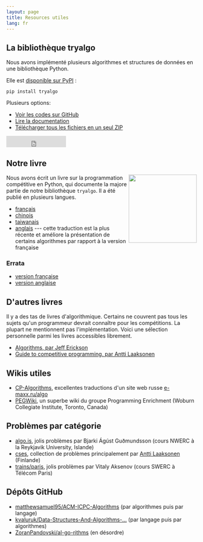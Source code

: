 ```yaml
---
layout: page
title: Resources utiles
lang: fr
---
```


## La bibliothèque tryalgo

Nous avons implémenté plusieurs algorithmes et structures de données en une bibliothèque Python.

Elle est [disponible sur PyPI](https://pypi.python.org/pypi/tryalgo/) :

    pip install tryalgo

Plusieurs options:

- [Voir les codes sur GitHub](https://github.com/jilljenn/tryalgo)
- [Lire la documentation](https://jilljenn.github.io/tryalgo/)
- [Télécharger tous les fichiers en un seul ZIP](https://github.com/jilljenn/tryalgo/archive/master.zip)

<iframe src="https://ghbtns.com/github-btn.html?user=jilljenn&amp;repo=tryalgo&amp;type=fork&amp;count=true&amp;size=large" frameborder="0" scrolling="0" width="158px" height="30px"></iframe>

## Notre livre

<a href="http://www.amazon.fr/gp/product/2340010055/ref=as_li_tl?ie=UTF8&amp;camp=1642&amp;creative=19458&amp;creativeASIN=2340010055&amp;linkCode=as2&amp;tag=mangaki-21"><img src="/static/cover.jpg" style="float: right" width="180" /></a>

Nous avons écrit un livre sur la programmation compétitive en Python, qui documente la majore partie de notre bibliothèque `tryalgo`. Il a été publié en plusieurs langues.

- [français](https://www.editions-ellipses.fr/accueil/3853-programmation-efficace-128-algorithmes-quil-faut-avoir-compris-et-codes-en-python-au-cours-de-sa-vie-9782340010055.html)
- [chinois](https://book.douban.com/subject/30210075/)
- [taiwanais](http://www.drmaster.com.tw/Bookinfo.asp?BookID=MP11906)
- [anglais](http://www.cambridge.org/9781108716826) --- cette traduction est la plus récente et améliore la présentation de certains algorithmes par rapport à la version française

### Errata

- [version française](errata)
- [version anglaise](errata-en)


## D'autres livres

Il y a des tas de livres d'algorithmique. Certains ne couvrent pas tous les sujets qu'un programmeur devrait connaître pour les compétitions. La plupart ne mentionnent pas l'implémentation. Voici une sélection personnelle parmi les livres accessibles librement.

- [Algorithms, par Jeff Erickson](https://jeffe.cs.illinois.edu/teaching/algorithms/book/Algorithms-JeffE.pdf) 
- [Guide to competitive programming, par Antti Laaksonen](https://link.springer.com/book/10.1007/978-3-319-72547-5)


## Wikis utiles

- [CP-Algorithms](https://cp-algorithms.com), excellentes traductions d'un site web russe [e-maxx.ru/algo](http://e-maxx.ru/algo)
- [PEGWiki](https://wcipeg.com/wiki/Special:AllPages), un superbe wiki du groupe  Programming Enrichment  (Woburn Collegiate Institute, Toronto, Canada)

## Problèmes par catégorie

- [algo.is](https://algo.is), jolis problèmes par  Bjarki Ágúst Guðmundsson (cours NWERC à la Reykjavik University, Islande)
- [cses](https://cses.fi/problemset/), collection de problèmes principalement par [Antti Laaksonen](https://www.cs.helsinki.fi/u/ahslaaks/) (Finlande)
- [trains/paris](http://neerc.ifmo.ru/trains/paris/), jolis problèmes par Vitaly Aksenov (cours SWERC à Télécom Paris)

## Dépôts GitHub 

- [matthewsamuel95/ACM-ICPC-Algorithms](https://github.com/matthewsamuel95/ACM-ICPC-Algorithms) (par algorithmes puis par langage)
- [kvaluruk/Data-Structures-And-Algorithms-…](https://github.com/kvaluruk/Data-Structures-And-Algorithms-Hacktoberfest18) (par langage puis par algorithmes)
- [ZoranPandovski/al-go-rithms](https://github.com/ZoranPandovski/al-go-rithms) (en désordre)

